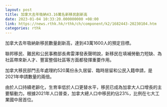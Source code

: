 ```yaml
---
layout: post
title: 加拿大去年吸納43.16萬名新移民創新高
date: 2023-01-04 10:33:20.000000000 +08:00
link: https://news.rthk.hk/rthk/ch/component/k2/1682443-20230104.htm
categories: rthk
---
```


加拿大去年吸納新移民數量創新高，達到43萬1600人的預定目標。

聯邦移民、難民和公民事務部長弗雷澤發表聲明說，新移民在填補勞動力短缺、為社區帶來新人才、豐富整個社區等方面都發揮重要作用。

加拿大移民部門去年處理約520萬份永久居留、臨時居留和公民入籍申請，是2021年申請數量的兩倍。

由於人口持續老齡化，生育率低於人口更替水平，移民已成為加拿大人口增長的主要驅動力。根據2021年人口普查，加拿大總人口中移民約佔23%，比例在七大工業國中居首位。
